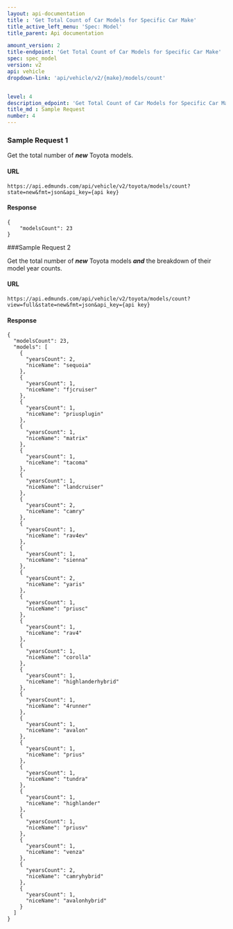 ```yaml
---
layout: api-documentation
title : 'Get Total Count of Car Models for Specific Car Make'
title_active_left_menu: 'Spec: Model'
title_parent: Api documentation

amount_version: 2
title-endpoint: 'Get Total Count of Car Models for Specific Car Make'
spec: spec_model
version: v2
api: vehicle
dropdown-link: 'api/vehicle/v2/{make}/models/count'


level: 4
description_edpoint: 'Get Total Count of Car Models for Specific Car Make'
title_md : Sample Request
number: 4
---
```


### Sample Request 1

Get the total number of ***new*** Toyota models.

#### URL

	https://api.edmunds.com/api/vehicle/v2/toyota/models/count?state=new&fmt=json&api_key={api key}
	
#### Response

	{
		"modelsCount": 23
	}
	
###Sample Request 2

Get the total number of ***new*** Toyota models ***and*** the breakdown of their model year counts.

#### URL

	https://api.edmunds.com/api/vehicle/v2/toyota/models/count?view=full&state=new&fmt=json&api_key={api key}

#### Response

	{
	  "modelsCount": 23,
	  "models": [
	    {
	      "yearsCount": 2,
	      "niceName": "sequoia"
	    },
	    {
	      "yearsCount": 1,
	      "niceName": "fjcruiser"
	    },
	    {
	      "yearsCount": 1,
	      "niceName": "priusplugin"
	    },
	    {
	      "yearsCount": 1,
	      "niceName": "matrix"
	    },
	    {
	      "yearsCount": 1,
	      "niceName": "tacoma"
	    },
	    {
	      "yearsCount": 1,
	      "niceName": "landcruiser"
	    },
	    {
	      "yearsCount": 2,
	      "niceName": "camry"
	    },
	    {
	      "yearsCount": 1,
	      "niceName": "rav4ev"
	    },
	    {
	      "yearsCount": 1,
	      "niceName": "sienna"
	    },
	    {
	      "yearsCount": 2,
	      "niceName": "yaris"
	    },
	    {
	      "yearsCount": 1,
	      "niceName": "priusc"
	    },
	    {
	      "yearsCount": 1,
	      "niceName": "rav4"
	    },
	    {
	      "yearsCount": 1,
	      "niceName": "corolla"
	    },
	    {
	      "yearsCount": 1,
	      "niceName": "highlanderhybrid"
	    },
	    {
	      "yearsCount": 1,
	      "niceName": "4runner"
	    },
	    {
	      "yearsCount": 1,
	      "niceName": "avalon"
	    },
	    {
	      "yearsCount": 1,
	      "niceName": "prius"
	    },
	    {
	      "yearsCount": 1,
	      "niceName": "tundra"
	    },
	    {
	      "yearsCount": 1,
	      "niceName": "highlander"
	    },
	    {
	      "yearsCount": 1,
	      "niceName": "priusv"
	    },
	    {
	      "yearsCount": 1,
	      "niceName": "venza"
	    },
	    {
	      "yearsCount": 2,
	      "niceName": "camryhybrid"
	    },
	    {
	      "yearsCount": 1,
	      "niceName": "avalonhybrid"
	    }
	  ]
	}
